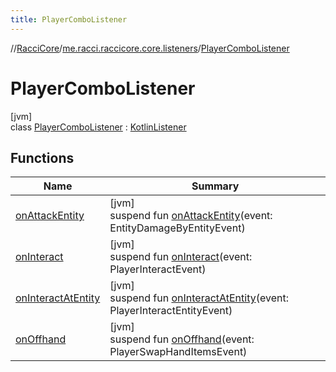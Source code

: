 ```yaml
---
title: PlayerComboListener
---
```

//[RacciCore](../../../index.html)/[me.racci.raccicore.core.listeners](../index.html)/[PlayerComboListener](index.html)



# PlayerComboListener



[jvm]\
class [PlayerComboListener](index.html) : [KotlinListener](../../me.racci.raccicore.api.extensions/-kotlin-listener/index.html)



## Functions


| Name | Summary |
|---|---|
| [onAttackEntity](on-attack-entity.html) | [jvm]<br>suspend fun [onAttackEntity](on-attack-entity.html)(event: EntityDamageByEntityEvent) |
| [onInteract](on-interact.html) | [jvm]<br>suspend fun [onInteract](on-interact.html)(event: PlayerInteractEvent) |
| [onInteractAtEntity](on-interact-at-entity.html) | [jvm]<br>suspend fun [onInteractAtEntity](on-interact-at-entity.html)(event: PlayerInteractEntityEvent) |
| [onOffhand](on-offhand.html) | [jvm]<br>suspend fun [onOffhand](on-offhand.html)(event: PlayerSwapHandItemsEvent) |


